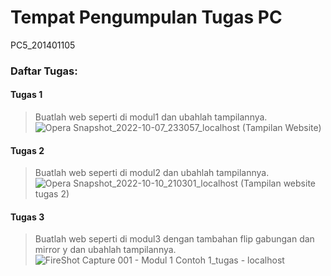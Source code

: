 # Tempat Pengumpulan Tugas PC
PC5_201401105

### Daftar Tugas:

#### Tugas 1 
> Buatlah web seperti di modul1 dan ubahlah tampilannya.![Opera Snapshot_2022-10-07_233057_localhost (Tampilan Website)](https://user-images.githubusercontent.com/77369458/196202627-6b0c5047-b86a-47b9-89ef-89922dff5aa7.png)

#### Tugas 2
> Buatlah web seperti di modul2 dan ubahlah tampilannya.![Opera Snapshot_2022-10-10_210301_localhost (Tampilan website tugas 2)](https://user-images.githubusercontent.com/77369458/196202683-d9086675-59ea-44ff-83fb-2908a68ab9d7.png)

#### Tugas 3
> Buatlah web seperti di modul3 dengan tambahan flip gabungan dan mirror y dan ubahlah tampilannya.![FireShot Capture 001 - Modul 1 Contoh 1_tugas - localhost](https://user-images.githubusercontent.com/77369458/196202728-9a0adb26-de22-4a84-a4be-fd0474559a19.png)
